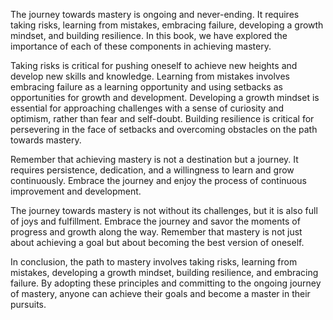 
The journey towards mastery is ongoing and never-ending. It requires taking risks, learning from mistakes, embracing failure, developing a growth mindset, and building resilience. In this book, we have explored the importance of each of these components in achieving mastery.

Taking risks is critical for pushing oneself to achieve new heights and develop new skills and knowledge. Learning from mistakes involves embracing failure as a learning opportunity and using setbacks as opportunities for growth and development. Developing a growth mindset is essential for approaching challenges with a sense of curiosity and optimism, rather than fear and self-doubt. Building resilience is critical for persevering in the face of setbacks and overcoming obstacles on the path towards mastery.

Remember that achieving mastery is not a destination but a journey. It requires persistence, dedication, and a willingness to learn and grow continuously. Embrace the journey and enjoy the process of continuous improvement and development.

The journey towards mastery is not without its challenges, but it is also full of joys and fulfillment. Embrace the journey and savor the moments of progress and growth along the way. Remember that mastery is not just about achieving a goal but about becoming the best version of oneself.

In conclusion, the path to mastery involves taking risks, learning from mistakes, developing a growth mindset, building resilience, and embracing failure. By adopting these principles and committing to the ongoing journey of mastery, anyone can achieve their goals and become a master in their pursuits.
